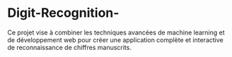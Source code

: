 # Digit-Recognition-
Ce projet vise à combiner les techniques avancées de machine learning et de développement web pour créer une application complète et interactive de reconnaissance de chiffres manuscrits.
